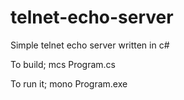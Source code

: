 # telnet-echo-server
Simple telnet echo server written in c#

To build;
mcs Program.cs

To run it;
mono Program.exe
